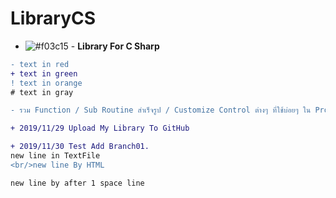 # LibraryCS


- ![#f03c15](https://placehold.it/15/f03c15/000000?text=+) - <B> Library For C Sharp </B>
```diff
- text in red
+ text in green
! text in orange
# text in gray
```

```diff
- รวม Function / Sub Routine สำเร็จรูป / Customize Control ต่างๆ ที่ใช้บ่อยๆ ใน Project ต่างๆ  เพื่อความสะดวก รวดเร็วในการ เขียนโปรแกรม

+ 2019/11/29 Upload My Library To GitHub

+ 2019/11/30 Test Add Branch01.
new line in TextFile
<br/>new line By HTML

new line by after 1 space line
```
